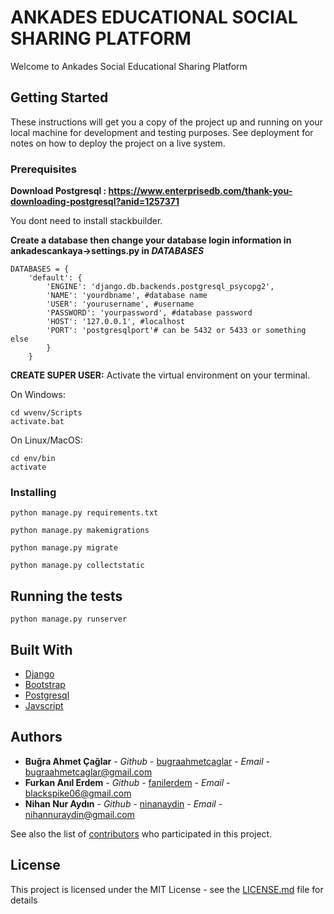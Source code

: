 # ANKADES EDUCATIONAL SOCIAL SHARING PLATFORM

Welcome to Ankades Social Educational Sharing Platform

## Getting Started

These instructions will get you a copy of the project up and running on your local machine for development and testing purposes. See deployment for notes on how to deploy the project on a live system.

### Prerequisites

**Download Postgresql : https://www.enterprisedb.com/thank-you-downloading-postgresql?anid=1257371**

You dont need to install stackbuilder.

**Create a database then change your database login information in ankadescankaya->settings.py in _DATABASES_**

```
DATABASES = {
    'default': {
        'ENGINE': 'django.db.backends.postgresql_psycopg2',
        'NAME': 'yourdbname', #database name
        'USER': 'yourusername', #username
        'PASSWORD': 'yourpassword', #database password
        'HOST': '127.0.0.1', #localhost
        'PORT': 'postgresqlport'# can be 5432 or 5433 or something else
        }
    }
```

**CREATE SUPER USER:** Activate the virtual environment on your terminal.

On Windows:

```
cd wvenv/Scripts
activate.bat
```

On Linux/MacOS:

```
cd env/bin
activate
```

### Installing

```
python manage.py requirements.txt
```

```
python manage.py makemigrations
```

```
python manage.py migrate
```

```
python manage.py collectstatic
```

## Running the tests

```
python manage.py runserver
```

## Built With

* [Django](https://www.djangoproject.com/)
* [Bootstrap](https://getbootstrap.com/)
* [Postgresql](https://www.postgresql.org/)
* [Javscript](https://www.javascript.com/)

## Authors

* **Buğra Ahmet Çağlar** - *Github* - [bugraahmetcaglar](https://github.com/bacaglar) - *Email* - [bugraahmetcaglar@gmail.com]()
* **Furkan Anıl Erdem** - *Github* - [fanilerdem](https://github.com/fanilerdem) - *Email* - [blackspike06@gmail.com]()
* **Nihan Nur Aydın** - *Github* - [ninanaydin](https://github.com/nihanaydin) - *Email* - [nihannuraydin@gmail.com]()

See also the list of [contributors](https://github.com/CankayaUniversity/ceng-407-408-2019-2020-ANKADES-Educational-Social-Sharing-Platform/graphs/contributors) who participated in this project.

## License

This project is licensed under the MIT License - see the [LICENSE.md](LICENSE.md) file for details
